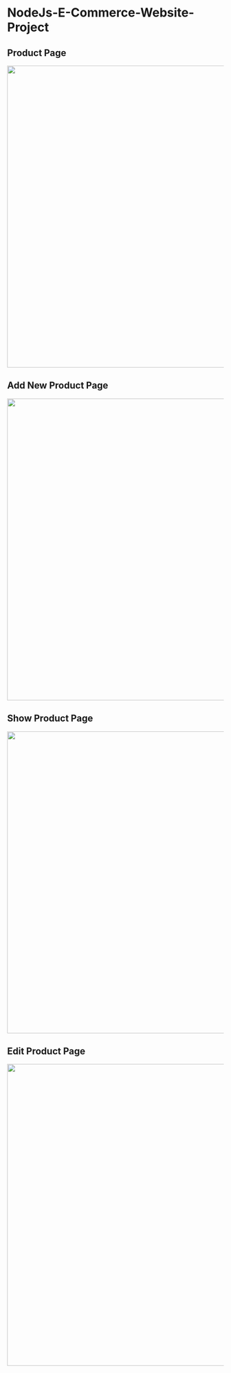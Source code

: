 # NodeJs-E-Commerce-Website-Project


## Product Page

<img width="700" src="https://user-images.githubusercontent.com/76771020/211104571-20b42422-d373-47ed-a99e-5223aedb7f5e.png
"/>

## Add New Product Page

<img width="700" src="https://user-images.githubusercontent.com/76771020/211104785-127128bb-5f9a-4abc-aff5-4f1cbfccfcff.png
"/>

## Show Product Page

<img width="700" src="https://user-images.githubusercontent.com/76771020/211104889-170ae64e-9b6e-4ffe-9d05-727afb6e5d43.png
"/>

## Edit Product Page

<img width="700" src="https://user-images.githubusercontent.com/76771020/211104988-afc0059c-4ba9-4ecc-9474-2fd55fa119ec.png
"/>
